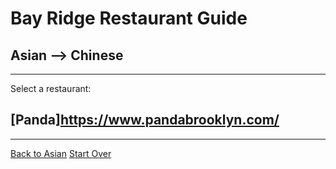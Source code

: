 # Bay Ridge Restaurant Guide
## Asian --> Chinese
---
Select a restaurant:
## [Panda]https://www.pandabrooklyn.com/
---
[Back to Asian](../asian)
[Start Over](../home.md)

